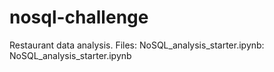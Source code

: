 # nosql-challenge
Restaurant data analysis.
Files:
NoSQL_analysis_starter.ipynb: 
NoSQL_analysis_starter.ipynb
